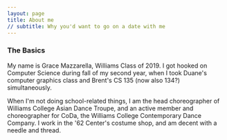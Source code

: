 ```yaml
---
layout: page
title: About me
// subtitle: Why you'd want to go on a date with me
---
```


### The Basics

My name is Grace Mazzarella, Williams Class of 2019. I got hooked on Computer Science during fall of my second year, when I took Duane's computer graphics class and Brent's CS 135 (now also 134?) simultaneously.

When I'm not doing school-related things, I am the head choreographer of Williams College Asian Dance Troupe, and an active member and choreographer for CoDa, the Williams College Contemporary Dance Company. I work in the '62 Center's costume shop, and am decent with a needle and thread.
